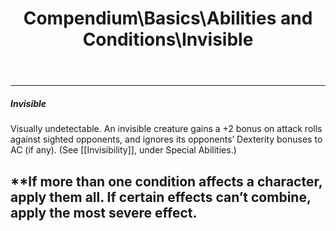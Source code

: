 ﻿---
lang: en
aliases: [Invisible]
title: Compendium\Basics\Abilities and Conditions\Invisible
tag: Conditions
---

---
##### Invisible

Visually undetectable. An invisible creature gains a +2 bonus on attack rolls against sighted opponents, and ignores its opponents’ Dexterity bonuses to AC (if any). (See [[Invisibility]], under Special Abilities.)

**If more than one condition affects a character, apply them all. If certain effects can’t combine, apply the most severe effect.
<br><br>
---

